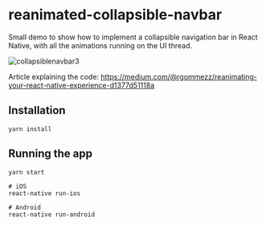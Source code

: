# reanimated-collapsible-navbar

Small demo to show how to implement a collapsible navigation bar in React Native, with all the animations running on the UI thread.

![collapsiblenavbar3](https://user-images.githubusercontent.com/4982414/43739544-c16401fa-99c8-11e8-8f3c-0ef1da21ac6e.gif)

Article explaining the code:
https://medium.com/@rgommezz/reanimating-your-react-native-experience-d1377d51118a

## Installation

```
yarn install
```

## Running the app

```
yarn start

# iOS
react-native run-ios

# Android
react-native run-android
```
